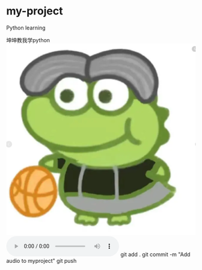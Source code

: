 # my-project
Python learning<br>

坤坤教我学python<br>
![Photo](kunkun.png)
<audio controls>
  <source src="伯虎说.wav" type="audio/wav">
  您的浏览器不支持音频播放。
</audio>
git add .
git commit -m "Add audio to myproject"
git push


